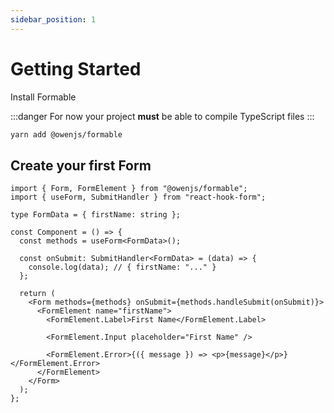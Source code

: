 ```yaml
---
sidebar_position: 1
---
```


# Getting Started

Install Formable

:::danger
For now your project **must** be able to compile TypeScript files
:::

  ```bash
yarn add @owenjs/formable
```

## Create your first Form

```tsx
import { Form, FormElement } from "@owenjs/formable";
import { useForm, SubmitHandler } from "react-hook-form";

type FormData = { firstName: string };

const Component = () => {
  const methods = useForm<FormData>();
  
  const onSubmit: SubmitHandler<FormData> = (data) => {
    console.log(data); // { firstName: "..." }
  };
  
  return (
    <Form methods={methods} onSubmit={methods.handleSubmit(onSubmit)}>
      <FormElement name="firstName">
        <FormElement.Label>First Name</FormElement.Label>

        <FormElement.Input placeholder="First Name" />

        <FormElement.Error>{({ message }) => <p>{message}</p>}</FormElement.Error>
      </FormElement>
    </Form>
  );
};
```
